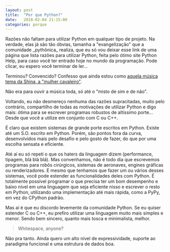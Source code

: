 ```yaml
---
layout: post
title:  "Por que Python?"
date:   2018-02-04 21:15:00
categories: porque
---
```

<Imagem alusiva a Monty Python>
Razões não faltam para utilizar Python em qualquer tipo de projeto. Na verdade, elas já são tão óbvias, tamanha a "evangelização" que a comunidade _pythônica_ realiza, que eu só vou deixar esse link de uma página que lista razões para utilizar Python, feita pelo ótimo site Python Help, para caso você ter entrado hoje no mundo da programação.
Pode clicar, eu espero você terminar de ler...

Terminou? Convencido? Confesso que ainda estou como [aquela música tema da Shina, a "mulher cavaleiro"](https://youtu.be/A9njgwnGzAY?t=1m2s).

Não era para ouvir a música toda, só até o "misto de sim e de não".

Voltando, eu não desmereço nenhuma das razões supracitadas, muito pelo contrário, compartilho de todas as motivações de utilizar Python e digo mais: ótima para se escrever programas robustos de altíssimo porte... Desde que você a utilize em conjunto com C ou C++.

É claro que existem sistemas de grande porte escritos em Python. Existe até um S.O. escrito em Python. Porém, são pontos fora da curva, desenvolvidos mais pelo desafio e pelo gosto de fazer, do que por uma escolha sensata e eficiente.

Até aí eu só repeti o que os haters da linguagem dizem (performance, tipagem, blá blá blá). Mas convenhamos, não é todo dia que escrevemos programas para robôs cirúrgicos, sistemas de aeronaves, engines gráficas ou renderizadores. E mesmo que tenhamos que fazer um ou vários desses sistemas, você pode estender as funcionalidades deles com Python. É totalmente possível programar o que precisa ter um bom desempenho e baixo nível em uma linguagem que seja eficiente nisso e escrever o resto em Python, utilizando uma implementação até mais rápida, como a PyPy, em vez do CPython padrão.

Mas aí é que eu discordo levemente da comunidade Python. Se eu quiser estender C ou C++, eu prefiro utilizar uma linguagem muito mais simples e menor. Sendo bem sincero, quanto mais tosca e minimalista, melhor.

> Whitespace, anyone?

Não pra tanto. Ainda quero um alto nível de expressividade, suporte ao paradigma funcional e uma estrutura de dados boa.
